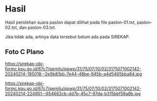 # Hasil

Hasil perolehan suara paslon dapat dilihat pada file paslon-01.txt, paslon-02.txt, dan paslon-03.txt.

Jika tidak ada, artinya data tersebut belum ada pada SIREKAP.

## Foto C Plano

https://sirekap-obj-formc.kpu.go.id/67c7/pemilu/ppwp/31/75/07/10/02/3175071002142-20240214-185018--2e9b81bb-7e44-48be-945b-a4d5465bba84.jpg

https://sirekap-obj-formc.kpu.go.id/67c7/pemilu/ppwp/31/75/07/10/02/3175071002142-20240214-224951--654682cb-dd7b-45c7-97da-b315bbf58a8b.jpg
